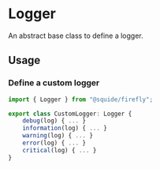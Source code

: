 # Logger

An abstract base class to define a logger.

## Usage

### Define a custom logger

```ts
import { Logger } from "@squide/firefly";

export class CustomLogger: Logger {
    debug(log) { ... }
    information(log) { ... }
    warning(log) { ... }
    error(log) { ... }
    critical(log) { ... }
}
```
